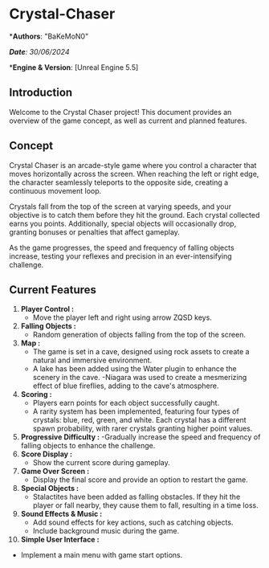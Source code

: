 # Crystal-Chaser

***Authors**: "BaKeMoN0"

***Date**: 30/06/2024*

***Engine & Version**: [Unreal Engine 5.5]

## Introduction
Welcome to the Crystal Chaser project! This document provides an overview of the game concept, as well as current and planned features.

## Concept
Crystal Chaser is an arcade-style game where you control a character that moves horizontally across the screen. When reaching the left or right edge, the character seamlessly teleports to the opposite side, creating a continuous movement loop.

Crystals fall from the top of the screen at varying speeds, and your objective is to catch them before they hit the ground. Each crystal collected earns you points. Additionally, special objects will occasionally drop, granting bonuses or penalties that affect gameplay.

As the game progresses, the speed and frequency of falling objects increase, testing your reflexes and precision in an ever-intensifying challenge.

## Current Features

1. **Player Control :**
   - Move the player left and right using arrow ZQSD keys.
2. **Falling Objects :**
   - Random generation of objects falling from the top of the screen.
3. **Map :**
   - The game is set in a cave, designed using rock assets to create a natural and immersive environment.
   - A lake has been added using the Water plugin to enhance the scenery in the cave.
   -Niagara was used to create a mesmerizing effect of blue fireflies, adding to the cave's atmosphere.
4. **Scoring :**
   - Players earn points for each object successfully caught.
   - A rarity system has been implemented, featuring four types of crystals: blue, red, green, and white. Each crystal has a different spawn probability, with rarer crystals granting higher point values.
5. **Progressive Difficulty :**
   -Gradually increase the speed and frequency of falling objects to enhance the challenge.
6. **Score Display :**
   - Show the current score during gameplay.
7. **Game Over Screen :**
   - Display the final score and provide an option to restart the game.
8. **Special Objects :**
   - Stalactites have been added as falling obstacles. If they hit the player or fall nearby, they cause them to fall, resulting in a time loss.
9. **Sound Effects & Music :**
   - Add sound effects for key actions, such as catching objects.
   - Include background music during the game.
10. **Simple User Interface :**
   - Implement a main menu with game start options.
  
   
